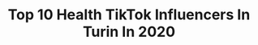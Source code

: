 ---
title: Top 10 Health TikTok Influencers In Turin In 2020
description: >-
  Find top health TikTok influencers in Turin in 2020. Most popular hashtags: #home #tutorial #greenscreen #health.
platform: TikTok
profiles:
  - username: "alice_nicastro"
    fullname: >-
      Alice Nicastro
    location: "Italy"
    followers: 19925
    engagement: 1228
    commentsToLikes: 0.019684
    id: cka0g4ogq2ou60i78kazstwfs
    verified: false
    hashtags: "#vestiti, #centro, #crescita, #like"
  - username: "giulialichi"
    fullname: >-
      Giulia licata🎈
    location: "Italy"
    followers: 12218
    engagement: 693
    commentsToLikes: 0.037759
    id: ck932wmzdlgnl0j78g7k1i2gj
    verified: false
    hashtags: "#afrodance, #simpaticissimi, #afrobeat, #home"
  - username: "petracola"
    fullname: >-
      Petra Cola
    location: "Italy"
    followers: 14584
    engagement: 567
    commentsToLikes: 0.017470
    id: ck9f41o5xkd930j789cghr4pm
    verified: false
    hashtags: "#italiangirl, #celafaremo, #dreamlife, #travel"
  - username: "queenvivii"
    fullname: >-
      Virginia Turturici 
    location: "Italy"
    followers: 5175
    engagement: 1004
    commentsToLikes: 0.011217
    id: ck9re2slo0hc40j78lox0bnxs
    verified: false
    hashtags: "#boys, #dreams, #musically, #time"
  - username: "giuschi_official"
    fullname: >-
      Giuseppe Schittino
    location: "Italy"
    followers: 8286
    engagement: 278
    commentsToLikes: 0.007779
    id: ck8vshqkgdm570j78fv3p6tzx
    verified: false
    hashtags: ""
  - username: "sciasciaofficial"
    fullname: >-
      Sciasciaofficial
    location: "Italy"
    followers: 3311
    engagement: 1467
    commentsToLikes: 0.009859
    id: ckacaj8jugz3j0i78jnfmxn4r
    verified: false
    hashtags: "#trotter, #tiktoktaac, #equitation, #trand"
  - username: "theavokiddo"
    fullname: >-
      theavokiddo
    location: "Italy"
    followers: 272945
    engagement: 2244
    commentsToLikes: 0.004460
    id: ck8setz37ldlx0j78hfhenqdd
    verified: false
    hashtags: "#uova, #curlyhair, #minipancakes, #snack"
  - username: "k.c.hiara"
    fullname: >-
      Chiara Ferrari
    location: "Italy"
    followers: 14293
    engagement: 603
    commentsToLikes: 0.017738
    id: ck90z096uc5oa0j786tnndkr8
    verified: false
    hashtags: "#spinhandstand, #thiscouple, #becreative, #core"
  - username: "hamsters_party"
    fullname: >-
      _hamsters_party
    location: "Italy"
    followers: 19539
    engagement: 2532
    commentsToLikes: 0.156225
    id: ck9du5oy1f5bw0j784uzbdiix
    verified: false
    hashtags: "#haul, #style, #challenge, #hamsterversion"
  - username: "giuliastime"
    fullname: >-
      Giulia Cai
    location: "Italy"
    followers: 3325
    engagement: 804
    commentsToLikes: 0.042592
    id: ck8fayxkt4pkc0j78k6kkwjvj
    verified: false
    hashtags: "#what, #veganism, #meal, #fooddiary"
---